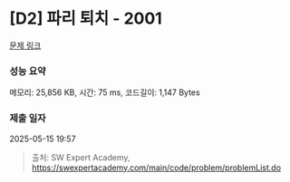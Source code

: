 # [D2] 파리 퇴치 - 2001 

[문제 링크](https://swexpertacademy.com/main/code/problem/problemDetail.do?contestProbId=AV5PzOCKAigDFAUq) 

### 성능 요약

메모리: 25,856 KB, 시간: 75 ms, 코드길이: 1,147 Bytes

### 제출 일자

2025-05-15 19:57



> 출처: SW Expert Academy, https://swexpertacademy.com/main/code/problem/problemList.do